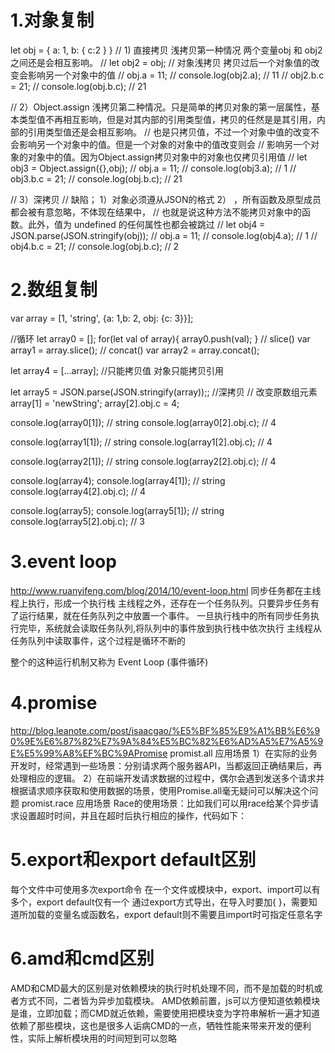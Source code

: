 # 1.对象复制
let obj = {
    a: 1,
    b: {
        c:2
    }
}
// 1) 直接拷贝  浅拷贝第一种情况 两个变量obj 和 obj2 之间还是会相互影响。
// let obj2 = obj;  // 对象浅拷贝 拷贝过后一个对象值的改变会影响另一个对象中的值
// obj.a = 11;
// console.log(obj2.a);  // 11
// obj2.b.c = 21;
// console.log(obj.b.c);  // 21

// 2）Object.assign  浅拷贝第二种情况。只是简单的拷贝对象的第一层属性，基本类型值不再相互影响，但是对其内部的引用类型值，拷贝的任然是是其引用，内部的引用类型值还是会相互影响。
// 也是只拷贝值，不过一个对象中值的改变不会影响另一个对象中的值。但是一个对象的对象中的值改变则会
// 影响另一个对象的对象中的值。因为Object.assign拷贝对象中的对象也仅拷贝引用值
// let obj3 = Object.assign({},obj);
// obj.a = 11;
// console.log(obj3.a);  // 1
// obj3.b.c = 21;
// console.log(obj.b.c);  // 21

// 3）深拷贝
// 缺陷； 1）对象必须遵从JSON的格式  2） ，所有函数及原型成员都会被有意忽略，不体现在结果中，
// 也就是说这种方法不能拷贝对象中的函数。此外，值为 undefined 的任何属性也都会被跳过
// let obj4 = JSON.parse(JSON.stringify(obj));
// obj.a = 11;
// console.log(obj4.a);  // 1
// obj4.b.c = 21;
// console.log(obj.b.c);  // 2

# 2.数组复制
var array = [1, 'string', {a: 1,b: 2, obj: {c: 3}}];

//循环
let array0 = [];
for(let val of array){
    array0.push(val);
}
// slice()
var array1 = array.slice();
// concat()
var array2 = array.concat();

let array4 = [...array]; //只能拷贝值 对象只能拷贝引用

let array5 = JSON.parse(JSON.stringify(array));; //深拷贝
// 改变原数组元素
array[1] = 'newString';
array[2].obj.c = 4;


console.log(array0[1]); // string
console.log(array0[2].obj.c); // 4

console.log(array1[1]); // string
console.log(array1[2].obj.c); // 4

console.log(array2[1]); // string
console.log(array2[2].obj.c); // 4

console.log(array4);
console.log(array4[1]); // string
console.log(array4[2].obj.c); // 4

console.log(array5);
console.log(array5[1]); // string
console.log(array5[2].obj.c); // 3

# 3.event loop
http://www.ruanyifeng.com/blog/2014/10/event-loop.html
同步任务都在主线程上执行，形成一个执行栈
主线程之外，还存在一个任务队列。只要异步任务有了运行结果，就在任务队列之中放置一个事件。
一旦执行栈中的所有同步任务执行完毕，系统就会读取任务队列,将队列中的事件放到执行栈中依次执行
主线程从任务队列中读取事件，这个过程是循环不断的

整个的这种运行机制又称为 Event Loop (事件循环)

# 4.promise
http://blog.leanote.com/post/isaacgao/%E5%BF%85%E9%A1%BB%E6%90%9E%E6%87%82%E7%9A%84%E5%BC%82%E6%AD%A5%E7%A5%9E%E5%99%A8%EF%BC%9APromise
promist.all 应用场景
1）在实际的业务开发时，经常遇到一些场景：分别请求两个服务器API，当都返回正确结果后，再处理相应的逻辑。
2）在前端开发请求数据的过程中，偶尔会遇到发送多个请求并根据请求顺序获取和使用数据的场景，使用Promise.all毫无疑问可以解决这个问题
promist.race 应用场景
Race的使用场景：比如我们可以用race给某个异步请求设置超时时间，并且在超时后执行相应的操作，代码如下：

# 5.export和export default区别
每个文件中可使用多次export命令
在一个文件或模块中，export、import可以有多个，export default仅有一个
通过export方式导出，在导入时要加{ }，需要知道所加载的变量名或函数名，export default则不需要且import时可指定任意名字

# 6.amd和cmd区别
AMD和CMD最大的区别是对依赖模块的执行时机处理不同，而不是加载的时机或者方式不同，二者皆为异步加载模块。
AMD依赖前置，js可以方便知道依赖模块是谁，立即加载；而CMD就近依赖，需要使用把模块变为字符串解析一遍才知道依赖了那些模块，这也是很多人诟病CMD的一点，牺牲性能来带来开发的便利性，实际上解析模块用的时间短到可以忽略




